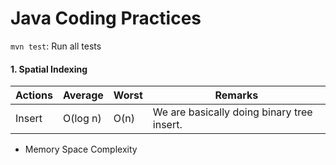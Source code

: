 #  Java Coding Practices

`mvn test`: Run all tests

#### 1. Spatial Indexing

Actions | Average | Worst | Remarks 
--------|---------|------|----------
Insert | O(log n) | O(n) | We are basically doing binary tree insert.
    
* Memory Space Complexity
